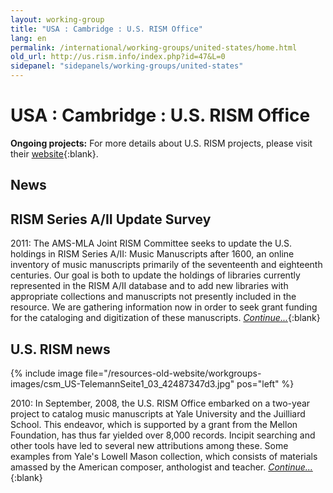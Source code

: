 ```yaml
---
layout: working-group
title: "USA : Cambridge : U.S. RISM Office"
lang: en
permalink: /international/working-groups/united-states/home.html
old_url: http://us.rism.info/index.php?id=47&L=0
sidepanel: "sidepanels/working-groups/united-states"
---
```


# USA : Cambridge : U.S. RISM Office

**Ongoing projects:** For more details about U.S. RISM projects, please visit their [website](https://library.harvard.edu/libraries/loeb-music){:blank}.


## News

## RISM Series A/II Update Survey
2011: The AMS-MLA Joint RISM Committee seeks to update the U.S. holdings in RISM Series A/II: Music Manuscripts after 1600, an online inventory of music manuscripts primarily of the seventeenth and eighteenth centuries. Our goal is both to update the holdings of libraries currently represented in the RISM A/II database and to add new libraries with appropriate collections and manuscripts not presently included in the resource. We are gathering information now in order to seek grant funding for the cataloging and digitization of these manuscripts. [_Continue..._](international/working-groups/united-states/update.html){:blank}




## U.S. RISM news

{% include image file="/resources-old-website/workgroups-images/csm_US-TelemannSeite1_03_42487347d3.jpg" pos="left" %} 

2010: In September, 2008, the U.S. RISM Office embarked on a two-year project to catalog music manuscripts at Yale University and the Juilliard School. This endeavor, which is supported by a grant from the Mellon Foundation, has thus far yielded over 8,000 records. Incipit searching and other tools have led to several new attributions among these. Some examples from Yale's Lowell Mason collection, which consists of materials amassed by the American composer, anthologist and teacher. [_Continue..._](international/working-groups/united-states/news.html){:blank}

 
